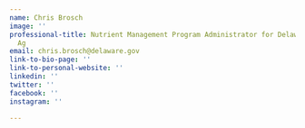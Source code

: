 ```yaml
---
name: Chris Brosch
image: ''
professional-title: Nutrient Management Program Administrator for Delaware Dept of
  Ag
email: chris.brosch@delaware.gov
link-to-bio-page: ''
link-to-personal-website: ''
linkedin: ''
twitter: ''
facebook: ''
instagram: ''

---
```

